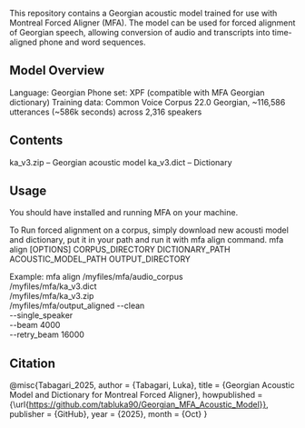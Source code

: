 This repository contains a Georgian acoustic model trained for use with Montreal Forced Aligner (MFA).
The model can be used for forced alignment of Georgian speech, allowing conversion of audio and transcripts into time-aligned phone and word sequences.


 Model Overview
----------------------
Language: Georgian
Phone set: XPF (compatible with MFA Georgian dictionary)
Training data: Common Voice Corpus 22.0 Georgian, ~116,586 utterances (~586k seconds) across 2,316 speakers 

Contents
----------------------
ka_v3.zip – Georgian acoustic model
ka_v3.dict – Dictionary

Usage
----------------------
You should have installed and running MFA on your machine.

To Run forced alignment on a corpus, simply download new acousti model and dictionary, put it in your path and run it with mfa align command.
mfa align [OPTIONS] CORPUS_DIRECTORY DICTIONARY_PATH ACOUSTIC_MODEL_PATH
          OUTPUT_DIRECTORY

Example:
mfa align /myfiles/mfa/audio_corpus \
          /myfiles/mfa/ka_v3.dict \
          /myfiles/mfa/ka_v3.zip \
          /myfiles/mfa/output_aligned
          --clean \
          --single_speaker \
          --beam 4000 \
          --retry_beam 16000

          
Citation
----------------------
@misc{Tabagari_2025,
    author       = {Tabagari, Luka},
    title        = {Georgian Acoustic Model and Dictionary for Montreal Forced Aligner},
    howpublished = {\url{https://github.com/tabluka90/Georgian_MFA_Acoustic_Model}},
    publisher    = {GitHub},
    year         = {2025},
    month        = {Oct}
}
